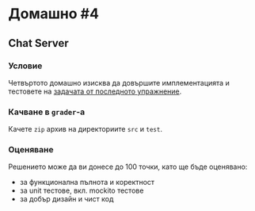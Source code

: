 # Домашно #4

## Chat Server

### Условие

Четвъртото домашно изисква да довършите имплементацията и тестовете на [задачата от последното упражнение](https://github.com/vikrusev/java-technologies/tree/main/11-design-patterns-maven).

### Качване в `grader`-a
Качете `zip` архив на директориите `src` и `test`.

### Оценяване

Решението може да ви донесе до 100 точки, като ще бъде оценявано:

* за функционална пълнота и коректност
* за unit тестове, вкл. mockito тестове
* за добър дизайн и чист код